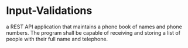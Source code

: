 # Input-Validations
a REST API application that maintains a phone book of names and phone numbers. The program shall be capable of receiving and storing a list of people with their full name and telephone.
